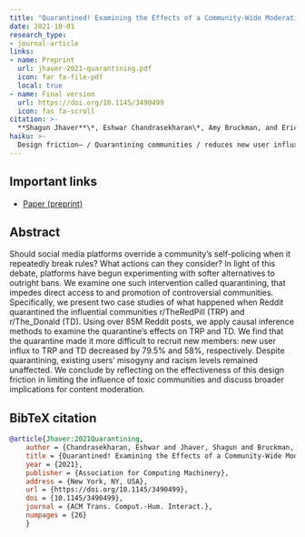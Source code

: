 ```yaml
---
title: "Quarantined! Examining the Effects of a Community-Wide Moderation Intervention on Reddit"
date: 2021-10-01
research_type: 
- journal-article
links:
- name: Preprint
  url: jhaver-2021-quarantining.pdf
  icon: far fa-file-pdf
  local: true
- name: Final version
  url: https://doi.org/10.1145/3490499
  icon: fas fa-scroll 
citation: >-
  **Shagun Jhaver**\*, Eshwar Chandrasekharan\*, Amy Bruckman, and Eric Gilbert (2021), “Quarantined! Examining the Effects of a Community-Wide Moderation Intervention on Reddit,” (\* co-primary) *Accepted at ACM Transactions on Computer-Human Interaction (TOCHI)* , doi: [`10.1145/3490499`](https://doi.org/10.1145/3490499) 
haiku: >-
  Design friction— / Quarantining communities / reduces new user influx.
---
```


## Important links

- [Paper (preprint)](jhaver-2021-quarantining.pdf)

## Abstract

Should social media platforms override a community’s self-policing when it repeatedly break rules? What actions can they consider? In light of this debate, platforms have begun experimenting with softer alternatives to outright bans. We examine one such intervention called quarantining, that impedes direct access to and promotion of controversial communities. Specifically, we present two case studies of what happened when Reddit quarantined the influential communities r/TheRedPill (TRP) and r/The_Donald (TD). Using over 85M Reddit posts, we apply causal inference methods to examine the quarantine’s effects on TRP and TD. We find that the quarantine made it more difficult to recruit new members: new user influx to TRP and TD decreased by 79.5% and 58%, respectively. Despite quarantining, existing users’ misogyny and racism levels remained unaffected. We conclude by reflecting on the effectiveness of this design friction in limiting the influence of toxic communities and discuss broader implications for content moderation.

## BibTeX citation

```bibtex
@article{Jhaver:2021Quarantining,
    author = {Chandrasekharan, Eshwar and Jhaver, Shagun and Bruckman, Amy and Gilbert, Eric},
    title = {Quarantined! Examining the Effects of a Community-Wide Moderation Intervention on Reddit},
    year = {2021},
    publisher = {Association for Computing Machinery},
    address = {New York, NY, USA},
    url = {https://doi.org/10.1145/3490499},
    doi = {10.1145/3490499},
    journal = {ACM Trans. Comput.-Hum. Interact.},
    numpages = {26}
    }
```
